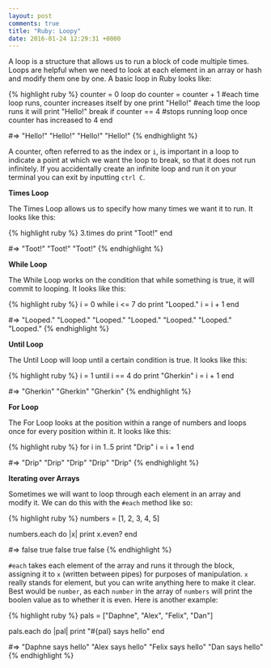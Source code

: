 ```yaml
---
layout: post
comments: true
title: "Ruby: Loopy"
date: 2016-01-24 12:29:31 +0000
---
```


A loop is a structure that allows us to run a block of code multiple times. Loops are helpful when we need to look at each element in an array or hash and modify them one by one. A basic loop in Ruby looks like:

{% highlight ruby %}
counter = 0
loop do 
	counter = counter + 1 #each time loop runs, counter increases itself by one
	print "Hello!" #each time the loop runs it will print "Hello!"
	break if counter == 4 #stops running loop once counter has increased to 4
end

#=> "Hello!" "Hello!" "Hello!" "Hello!"
{% endhighlight %}

A counter, often referred to as the index or `i`, is important in a loop to indicate a point at which we want the loop to break, so that it does not run infinitely. If you accidentally create an infinite loop and run it on your terminal you can exit by inputting `ctrl C`.

<strong> Times Loop </strong>

The Times Loop allows us to specify how many times we want it to run. It looks like this:

{% highlight ruby %}
3.times do 
	print "Toot!"
end

#=> "Toot!" "Toot!" "Toot!"
{% endhighlight %}

<strong> While Loop </strong>

The While Loop works on the condition that while something is true, it will commit to looping. It looks like this:

{% highlight ruby %}
i = 0
while i <= 7 do
  print "Looped."
  i = i + 1
end

#=> "Looped." "Looped." "Looped." "Looped." "Looped." "Looped." "Looped."
{% endhighlight %}

<strong> Until Loop </strong>

The Until Loop will loop until a certain condition is true. It looks like this:

{% highlight ruby %}
i = 1
until i == 4 do 
	print "Gherkin"
	i = i + 1
end 

#=> "Gherkin" "Gherkin" "Gherkin"
{% endhighlight %}

<strong> For Loop </strong>

The For Loop looks at the position within a range of numbers and loops once for every position within it. It looks like this:

{% highlight ruby %}
for i in 1..5
  print "Drip"
  i = i + 1
end

#=> "Drip" "Drip" "Drip" "Drip" "Drip"
{% endhighlight %}

<strong> Iterating over Arrays </strong>

Sometimes we will want to loop through each element in an array and modify it. We can do this with the `#each` method like so:

{% highlight ruby %}
numbers = [1, 2, 3, 4, 5]

numbers.each do |x|
	print x.even?
end

#=> false true false true false
{% endhighlight %}

`#each` takes each element of the array and runs it through the block, assigning it to `x` (written between pipes) for purposes of manipulation. `x` really stands for element, but you can write anything here to make it clear. Best would be `number`, as each `number` in the array of `numbers` will print the boolen value as to whether it is even. Here is another example:

{% highlight ruby  %}
pals = ["Daphne", "Alex", "Felix", "Dan"]

pals.each do |pal|
	print "#{pal} says hello"
end

#=> "Daphne says hello" "Alex says hello" "Felix says hello" "Dan says hello"
{% endhighlight %}


